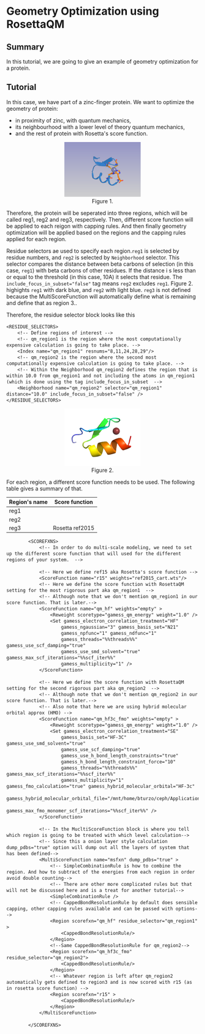 # Geometry Optimization using RosettaQM

## Summary
In this tutorial, we are going to give an example of geometry optimization for a protein.

## Tutorial
In this case, we have part of a zinc-finger protein. We want to optimize the geometry of protein:
* in proximity of zinc, with quantum mechanics,
* its neighbourhood with a lower level of theory quantum mechanics,
* and the rest of protein with Rosetta's score function.

<figure align="center">
<img src="../../../images/GeometryOptimizationRosettaQM_region1.png" alt="drawing" width="200"/>
<figcaption>Figure 1.</figcaption>
</figure>

Therefore, the protein will be seperated into three regions, which will be called reg1, reg2 and reg3, respectively. Then, different score function will be applied to each reigon with capping rules. And then finally geometry optimization will be applied based on the regions and the capping rules applied for each region.

Residue selectors ae used to specify each region.`reg1` is selected by residue numbers, and `reg2` is selected by `Neighborhood` selector. This selector compares the distance between beta carbons of selection (in this case, `reg1`) with beta carbons of other residues. If the distance i
s less than or equal to the threshold (in this case, 10A) it selects that residue. The `include_focus_in_subset="false"` tag means `reg2` excludes `reg1`. Figure 2. highights `reg1` with dark blue, and `reg2` with light blue. `reg3` is not defined because the MultiScoreFunction will automatically define what is remaining and define that as region 3..


Therefore, the residue selector block looks like this
```
<RESIDUE_SELECTORS>
    <!-- Define regions of interest -->
    <!-- qm_region1 is the region where the most computationally expensive calculation is going to take place. -->
    <Index name="qm_region1" resnums="8,11,24,28,29"/>
    <!-- qm_region2 is the region where the second most computationally expensive calculation is going to take place. -->
    <!-- Within the Neighborhood qm_region2 defines the region that is within 10.0 from qm_region1 and not including the atoms in qm_region1 (which is done using the tag include_focus_in_subset  -->
    <Neighborhood name="qm_region2" selector="qm_region1" distance="10.0" include_focus_in_subset="false" />
</RESIDUE_SELECTORS>
```
<figure align="center">
<img src="../../../images/GeometryOptimizationRosettaQM_image1.png" alt="drawing" width="200"/>
<figcaption>Figure 2.</figcaption>
</figure>

For each region, a different score function needs to be used. The following table gives a summary of that.

| Region's name | Score function |
|-------------|----------------|
| reg1 | |
| reg2 | 
| reg3 | Rosetta ref2015 |


```
        <SCOREFXNS>
            <!-- In order to do multi-scale modeling, we need to set up the different score function that will used for the different regions of your system.  -->

            <!-- Here we define ref15 aka Rosetta's score function -->
            <ScoreFunction name="r15" weights="ref2015_cart.wts"/>
            <!-- Here we define the score function with RosettaQM setting for the most rigorous part aka qm_region1  -->
            <!-- Although note that we don't mention qm_region1 in our score function. That is later.-->
            <ScoreFunction name="qm_hf" weights="empty" >
                <Reweight scoretype="gamess_qm_energy" weight="1.0" />
                <Set gamess_electron_correlation_treatment="HF"
                    gamess_ngaussian="3" gamess_basis_set="N21"
                    gamess_npfunc="1" gamess_ndfunc="1"
                    gamess_threads="%%threads%%" gamess_use_scf_damping="true"
                    gamess_use_smd_solvent="true" gamess_max_scf_iterations="%%scf_iter%%"
                    gamess_multiplicity="1" />
            </ScoreFunction>

            <!-- Here we define the score function with RosettaQM setting for the second rigorous part aka qm_region2  -->
            <!-- Although note that we don't mention qm_region2 in our score function. That is later.-->
            <!-- Also note that here we are using hybrid molecular orbital approx (HMO) -->
            <ScoreFunction name="qm_hf3c_fmo" weights="empty" >
                <Reweight scoretype="gamess_qm_energy" weight="1.0" />
                <Set gamess_electron_correlation_treatment="SE"
                    gamess_basis_set="HF-3C" gamess_use_smd_solvent="true"
                    gamess_use_scf_damping="true"
                    gamess_use_h_bond_length_constraints="true"
                    gamess_h_bond_length_constraint_force="10"
                    gamess_threads="%%threads%%" gamess_max_scf_iterations="%%scf_iter%%"
                    gamess_multiplicity="1" gamess_fmo_calculation="true" gamess_hybrid_molecular_orbital="HF-3c"
                    gamess_hybrid_molecular_orbital_file="/mnt/home/bturzo/ceph/Applications/gamess/tools/fmo/HMO/HMOs.txt"
                    gamess_max_fmo_monomer_scf_iterations="%%scf_iter%%" />
            </ScoreFunction>

            <!-- In the MucltiScoreFunction block is where you tell which region is going to be treated with which level calculation-->
            <!-- Since this a onion layer style calculation dump_pdbs="true" option will dump out all the layers of system that has been defined-->
            <MultiScoreFunction name="msfxn" dump_pdbs="true" >
                <!-- SimpleCombinationRule is how to combine the region. And how to subtract of the energies from each region in order avoid double counting-->
                <!-- There are other more complicated rules but that will not be discussed here and is a treat for another tutorial-->
                <SimpleCombinationRule />
                <!-- CappedBondResolutionRule by default does sensible capping, other capping rules available and can be passed with options-->
                <Region scorefxn="qm_hf" residue_selector="qm_region1" >
                    <CappedBondResolutionRule/>
                </Region>
                <!--Same CappedBondResolutionRule for qm_region2-->
                <Region scorefxn="qm_hf3c_fmo" residue_selector="qm_region2">
                    <CappedBondResolutionRule/>
                </Region>
                <!-- Whatever region is left after qm_region2 automatically gets defined to region3 and is now scored with r15 (as in rosetta score function) -->
                <Region scorefxn="r15" >
                    <CappedBondResolutionRule/>
                </Region>
            </MultiScoreFunction>

        </SCOREFXNS>
```
